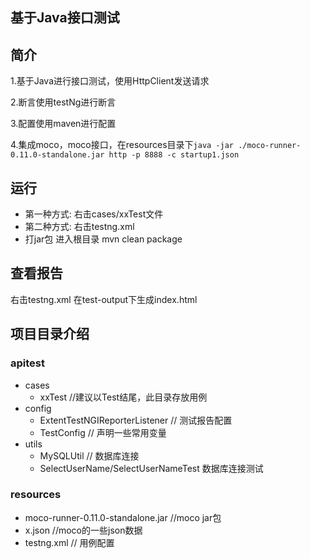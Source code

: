 ## 基于Java接口测试

## 简介

1.基于Java进行接口测试，使用HttpClient发送请求

2.断言使用testNg进行断言

3.配置使用maven进行配置

4.集成moco，moco接口，在resources目录下`java -jar ./moco-runner-0.11.0-standalone.jar http -p 8888 -c startup1.json`



## 运行

* 第一种方式: 右击cases/xxTest文件
* 第二种方式: 右击testng.xml
* 打jar包 进入根目录 mvn clean package

## 查看报告
右击testng.xml 在test-output下生成index.html

## 项目目录介绍

### apitest
* cases
    * xxTest      //建议以Test结尾，此目录存放用例
* config
    * ExtentTestNGIReporterListener // 测试报告配置
    * TestConfig            // 声明一些常用变量
* utils
    * MySQLUtil        // 数据库连接
    * SelectUserName/SelectUserNameTest 数据库连接测试

### resources
* moco-runner-0.11.0-standalone.jar //moco jar包
* x.json    //moco的一些json数据
* testng.xml    //   用例配置

